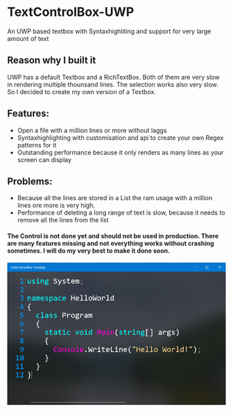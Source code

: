 # TextControlBox-UWP
An UWP based textbox with Syntaxhighliting and support for very large amount of text


## Reason why I built it
UWP has a default Textbox and a RichTextBox. Both of them are very slow in rendering multiple thounsand lines. The selection works also very slow. So I decided to create my own version of a Textbox.

## Features:
- Open a file with a million lines or more without laggs
- Syntaxhighlighting with customisation and api to create your own Regex patterns for it
- Outstanding performance because it only renders as many lines as your screen can display

## Problems:
- Because all the lines are stored in a List the ram usage with a million lines ore more is very high.
- Performance of deleting a long range of text is slow, because it needs to remove all the lines from the list

#### The Control is not done yet and should not be used in production. There are many features missing and not everything works without crashing sometimes. I will do my very best to make it done soon.


<img src="images/image1.png">
